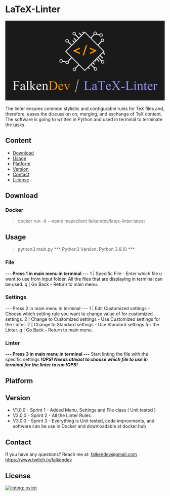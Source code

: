 # LaTeX-Linter

![falken](https://github.com/FalkenDev/LaTeX-Linter/blob/main/linter.png?raw=true)

The linter ensures common stylistic and configurable rules for TeX files and, therefore, eases the discussion on, merging, and exchange of TeX content. The software is going to written in Python and used in terminal to terminate the tasks.

## Content
- [Download](#download)
- [Usage](#usage)
- [Platform](#platform)
- [Version](#version)
- [Contact](#contact)
- [License](#license)
## Download
### Docker
> docker run -it --name mazeclient falkendev/latex-linter:latest
## Usage
> python3 main.py
*** Python3 Version: Python 3.8.10 ***
### File
**--- Press 1 in main menu in terminal ---**
1 | Specific File - Enter which file u want to use from input folder. All the files that are displaying in terminal can be used.
q | Go Back - Return to main menu.
### Settings
--- Press 2 in main menu in terminal ---
1 | Edit Customized settings - Choose which setting rule you want to change value of for customized settings.
2 | Change to Customized settings - Use Customized settings for the Linter.
2 | Change to Standard settings - Use Standard settings for the Linter.
q | Go Back - Return to main menu.
### Linter
**--- Press 3 in main menu in terminal ---**
Start linting the file with the specific settings
***!OPS! Needs atleast to choose which file to use in terminal for the linter to run !OPS!***
## Platform
## Version

- V1.0.0 - Sprint 1 - Added Menu, Settings and File class ( Unit tested )
- V2.0.0 - Sprint 2 - All the Linter Rules
- V3.0.0 - Sprint 3 - Everything is Unit tested, code improvments, and software can be use in Docker and downloadable at docker.hub

## Contact
If you have any questions?
Reach me at:
<falkendev@gmail.com>
<https://www.twitch.tv/falkendev>
## License
[![linting: pylint](https://img.shields.io/badge/linting-pylint-yellowgreen)](https://github.com/PyCQA/pylint)
